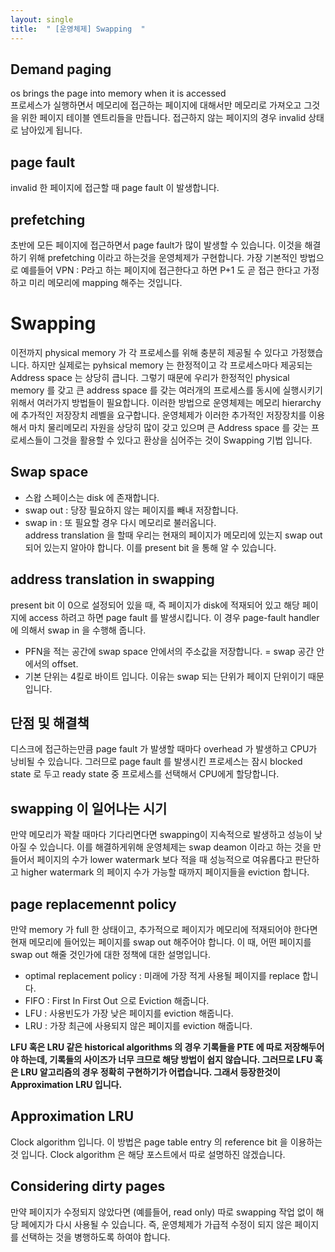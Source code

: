 ```yaml
---
layout: single
title:  " [운영체제] Swapping  "
---
```


Demand paging
---
os brings the page into memory when it is accessed      
프로세스가 실행하면서 메모리에 접근하는 페이지에 대해서만 메모리로 가져오고 그것을 위한 페이지 테이블 엔트리들을 만듭니다. 접근하지 않는 페이지의 경우 invalid 상태로 남아있게 됩니다. 

page fault
---
invalid 한 페이지에 접근할 때 page fault 이 발생합니다.

prefetching
---
초반에 모든 페이지에 접근하면서 page fault가 많이 발생할 수 있습니다. 이것을 해결하기 위해 prefetching 이라고 하는것을 운영체제가 구현합니다. 가장 기본적인 방법으로 예를들어 VPN : P라고 하는 페이지에 접근한다고 하면 P+1 도 곧 접근 한다고 가정하고 미리 메모리에 mapping 해주는 것입니다.

Swapping
===
이전까지 physical memory 가 각 프로세스를 위해 충분히 제공될 수 있다고 가정했습니다. 하지만 실제로는 pyhsical memory 는 한정적이고 각 프로세스마다 제공되는 Address space 는 상당히 큽니다. 그렇기 때문에 우리가 한정적인 physical memory 를 갖고 큰 address space 를 갖는 여러개의 프로세스를 동시에 실행시키기 위해서 여러가지 방법들이 필요합니다. 이러한 방법으로 운영체제는 메모리 hierarchy 에 추가적인 저장장치 레벨을 요구합니다. 운영체제가 이러한 추가적인 저장장치를 이용해서 마치 물리메모리 자원을 상당히 많이 갖고 있으며 큰 Address space 를 갖는 프로세스들이 그것을 활용할 수 있다고 환상을 심어주는 것이 Swapping 기법 입니다.

Swap space
---
* 스왑 스페이스는 disk 에 존재합니다.  
* swap out : 당장 필요하지 않는 페이지를 빼내 저장합니다.   
* swap in : 또 필요할 경우 다시 메모리로 불러옵니다.    
address translation 을 할때 우리는 현재의 페이지가 메모리에 있는지 swap out 되어 있는지 알아야 합니다. 이를 present bit 을 통해 알 수 있습니다. 

address translation in swapping
---
present bit 이 0으로 설정되어 있을 때, 즉 페이지가 disk에 적재되어 있고 해당 페이지에 access 하려고 하면 page fault 를 발생시킵니다. 이 경우 page-fault handler 에 의해서 swap in 을 수행해 줍니다.    
* PFN을 적는 공간에 swap space 안에서의 주소값을 저장합니다. = swap 공간 안에서의 offset. 
* 기본 단위는 4킬로 바이트 입니다. 이유는 swap 되는 단위가 페이지 단위이기 때문입니다. 

단점 및 해결책
---
디스크에 접근하는만큼 page fault 가 발생할 때마다 overhead 가 발생하고 CPU가 낭비될 수 있습니다. 그러므로 page fault 를 발생시킨 프로세스는 잠시 blocked state 로 두고 ready state 중 프로세스를 선택해서 CPU에게 할당합니다.

swapping 이 일어나는 시기
---
만약 메모리가 꽉찰 때마다 기다리면다면 swapping이 지속적으로 발생하고 성능이 낮아질 수 있습니다. 이를 해결하게위해 운영체제는 swap deamon 이라고 하는 것을 만들어서 페이지의 수가 lower watermark 보다 적을 때 성능적으로 여유롭다고 판단하고 higher watermark 의 페이지 수가 가능할 때까지 페이지들을 eviction 합니다.

page replacemennt policy
---
만약 memory 가 full 한 상태이고, 추가적으로 페이지가 메모리에 적재되어야 한다면 현재 메모리에 들어있는 페이지를 swap out 해주어야 합니다. 이 때, 어떤 페이지를 swap out 해줄 것인가에 대한 정책에 대한 설명입니다. 

* optimal replacement policy : 미래에 가장 적게 사용될 페이지를 replace 합니다. 
* FIFO : First In First Out 으로 Eviction 해줍니다.
* LFU : 사용빈도가 가장 낮은 페이지를 eviction 해줍니다.
* LRU : 가장 최근에 사용되지 않은 페이지를 eviction 해줍니다.    

**LFU 혹은 LRU 같은 historical algorithms 의 경우 기록들을 PTE 에 따로 저장해두어야 하는데, 기록들의 사이즈가 너무 크므로 해당 방법이 쉽지 않습니다. 그러므로 LFU 혹은 LRU 알고리즘의 경우 정확히 구현하기가 어렵습니다. 그래서 등장한것이 Approximation LRU 입니다.**

Approximation LRU 
---
Clock algorithm 입니다. 이 방법은 page table entry 의 reference bit 을 이용하는 것 입니다. Clock algorithm 은 해당 포스트에서 따로 설명하진 않겠습니다.

Considering dirty pages
---
만약 페이지가 수정되지 않았다면 (예를들어, read only) 따로 swapping 작업 없이 해당 페에지가 다시 사용될 수 있습니다. 즉, 운영체제가 가급적 수정이 되지 않은 페이지를 선택하는 것을 병행하도록 하여야 합니다.